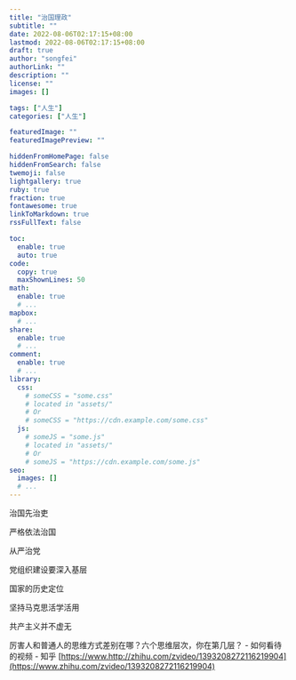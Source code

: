 ```yaml
---
title: "治国理政"
subtitle: ""
date: 2022-08-06T02:17:15+08:00
lastmod: 2022-08-06T02:17:15+08:00
draft: true
author: "songfei"
authorLink: ""
description: ""
license: ""
images: []

tags: ["人生"]
categories: ["人生"]

featuredImage: ""
featuredImagePreview: ""

hiddenFromHomePage: false
hiddenFromSearch: false
twemoji: false
lightgallery: true
ruby: true
fraction: true
fontawesome: true
linkToMarkdown: true
rssFullText: false

toc:
  enable: true
  auto: true
code:
  copy: true
  maxShownLines: 50
math:
  enable: true
  # ...
mapbox:
  # ...
share:
  enable: true
  # ...
comment:
  enable: true
  # ...
library:
  css:
    # someCSS = "some.css"
    # located in "assets/"
    # Or
    # someCSS = "https://cdn.example.com/some.css"
  js:
    # someJS = "some.js"
    # located in "assets/"
    # Or
    # someJS = "https://cdn.example.com/some.js"
seo:
  images: []
  # ...
---
```


<!--more-->

治国先治吏

严格依法治国

从严治党

党组织建设要深入基层

国家的历史定位

坚持马克思活学活用

共产主义并不虚无

厉害人和普通人的思维方式差别在哪？六个思维层次，你在第几层？ - 如何看待的视频 - 知乎 [https://www.http://zhihu.com/zvideo/1393208272116219904](https://www.zhihu.com/zvideo/1393208272116219904)
